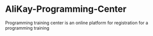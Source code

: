# AliKay-Programming-Center
Programming training center is an online platform for registration for a programming training
